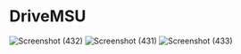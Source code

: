 # DriveMSU
![Screenshot (432)](https://user-images.githubusercontent.com/55386978/184061075-3bba1fc0-1f66-4d38-bed4-6367665610d9.png)
![Screenshot (431)](https://user-images.githubusercontent.com/55386978/184061083-6ccae407-743b-4960-8e0f-42a751a46b30.png)
![Screenshot (433)](https://user-images.githubusercontent.com/55386978/184061092-9b2ed6a8-6555-4ec0-910c-2e065482fdc5.png)
